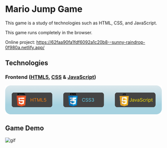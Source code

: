 # Mario Jump Game

This game is a study of technologies such as HTML, CSS, and JavaScript.

This game runs completely in the browser.

Online project: https://62faa90fa1fdf6092a1c20b8--sunny-raindrop-0f980a.netlify.app/

## Technologies
### Frontend ([HTML5](https://developer.mozilla.org/en-US/docs/Learn/HTML), [CSS](https://developer.mozilla.org/en-US/docs/Learn/CSS) & [JavaScript](https://developer.mozilla.org/en-US/docs/Learn/JavaScript))

![image](https://github.com/willmarchi01/mario-jump-game/blob/main/images/techs.png)

## Game Demo

![gif](https://github.com/willmarchi01/mario-jump-game/blob/main/images/Mario-Jump-Google-Chrome-2022-08-11-12-41-29-_online-video-cutter.com_.gif)
